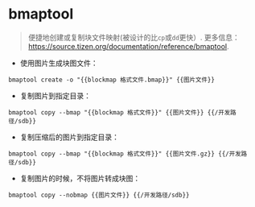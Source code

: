 # bmaptool

> 便捷地创建或复制块文件映射(被设计的比`cp`或`dd`更快）.
> 更多信息：<https://source.tizen.org/documentation/reference/bmaptool>.

- 使用图片生成块图文件：

`bmaptool create -o "{{blockmap 格式文件.bmap}}" {{图片文件}}`

- 复制图片到指定目录：

`bmaptool copy --bmap "{{blockmap 格式文件}}" {{图片文件}} {{/开发路径/sdb}}`

- 复制压缩后的图片到指定目录：

`bmaptool copy --bmap "{{blockmap 格式文件}}" {{图片文件.gz}} {{/开发路径/sdb}}`

- 复制图片的时候，不将图片转成块图：

`bmaptool copy --nobmap {{图片文件}} {{/开发路径/sdb}}`
